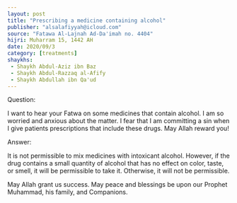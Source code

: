 ```yaml
---
layout: post
title: "Prescribing a medicine containing alcohol"
publisher: "alsalafiyyah@icloud.com"
source: "Fatawa Al-Lajnah Ad-Da'imah no. 4404"
hijri: Muharram 15, 1442 AH
date: 2020/09/3
category: [treatments]
shaykhs: 
 - Shaykh Abdul-Aziz ibn Baz
 - Shaykh Abdul-Razzaq al-Afify
 - Shaykh Abdullah ibn Qa'ud
---
```


Question:

I want to hear your Fatwa on some medicines that contain alcohol. I am so worried and anxious about the matter. I fear that I am committing a sin when I give patients prescriptions that include these drugs. May Allah reward you!

Answer:

It is not permissible to mix medicines with intoxicant alcohol. However, if the drug contains a small quantity of alcohol that has no effect on color, taste, or smell, it will be permissible to take it. Otherwise, it will not be permissible.

May Allah grant us success. May peace and blessings be upon our Prophet Muhammad, his family, and Companions. 

